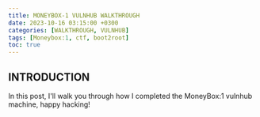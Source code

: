 ```yaml
---
title: MONEYBOX-1 VULNHUB WALKTHROUGH
date: 2023-10-16 03:15:00 +0300
categories: [WALKTHROUGH, VULNHUB]
tags: [Moneybox:1, ctf, boot2root]
toc: true
---
```


## INTRODUCTION
In this post, I'll walk you through how I completed the MoneyBox:1 vulnhub machine, happy hacking!